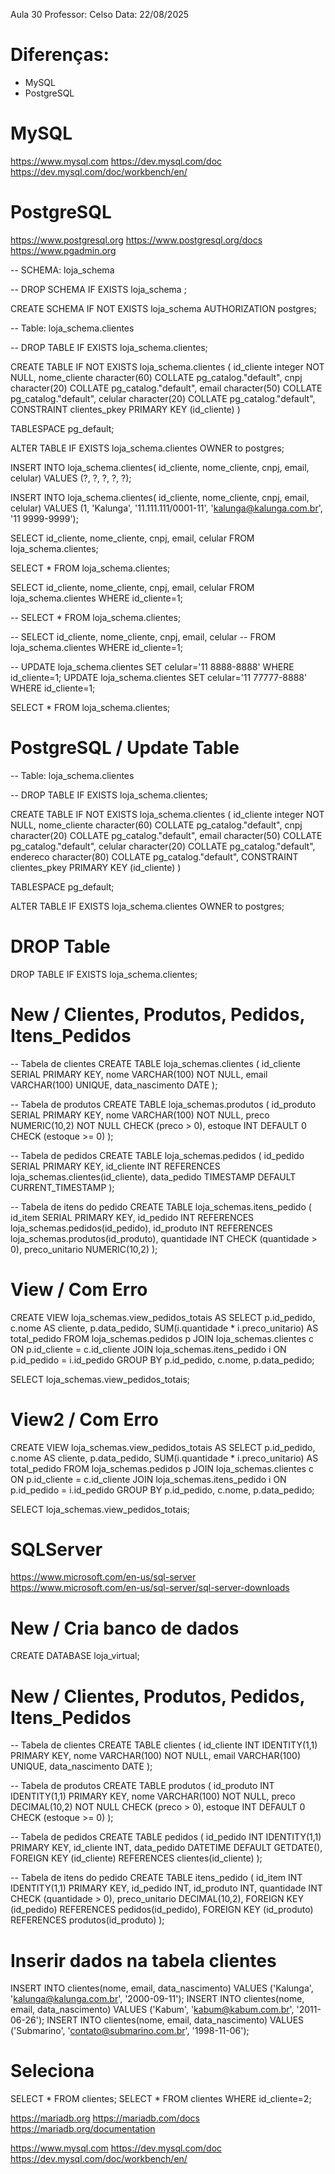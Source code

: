 Aula 30 
Professor: Celso 
Data: 22/08/2025 


# Diferenças: 
 - MySQL 
 - PostgreSQL 

# MySQL 
https://www.mysql.com 
https://dev.mysql.com/doc 
https://dev.mysql.com/doc/workbench/en/ 

# PostgreSQL 
https://www.postgresql.org 
https://www.postgresql.org/docs 
https://www.pgadmin.org 

-- SCHEMA: loja_schema

-- DROP SCHEMA IF EXISTS loja_schema ;

CREATE SCHEMA IF NOT EXISTS loja_schema
    AUTHORIZATION postgres;

-- Table: loja_schema.clientes

-- DROP TABLE IF EXISTS loja_schema.clientes;

CREATE TABLE IF NOT EXISTS loja_schema.clientes
(
    id_cliente integer NOT NULL,
    nome_cliente character(60) COLLATE pg_catalog."default",
    cnpj character(20) COLLATE pg_catalog."default",
    email character(50) COLLATE pg_catalog."default",
    celular character(20) COLLATE pg_catalog."default",
    CONSTRAINT clientes_pkey PRIMARY KEY (id_cliente)
)

TABLESPACE pg_default;

ALTER TABLE IF EXISTS loja_schema.clientes
    OWNER to postgres;

INSERT INTO loja_schema.clientes(
	id_cliente, nome_cliente, cnpj, email, celular)
	VALUES (?, ?, ?, ?, ?);

INSERT INTO loja_schema.clientes(
	id_cliente, nome_cliente, cnpj, email, celular)
	VALUES (1, 'Kalunga', '11.111.111/0001-11', 'kalunga@kalunga.com.br', '11 9999-9999');

SELECT id_cliente, nome_cliente, cnpj, email, celular
	FROM loja_schema.clientes;

SELECT * FROM loja_schema.clientes; 

SELECT id_cliente, nome_cliente, cnpj, email, celular
	FROM loja_schema.clientes WHERE id_cliente=1;

-- SELECT * FROM loja_schema.clientes; 

-- SELECT id_cliente, nome_cliente, cnpj, email, celular
--	FROM loja_schema.clientes WHERE id_cliente=1;


-- UPDATE loja_schema.clientes SET celular='11 8888-8888' WHERE id_cliente=1;
UPDATE loja_schema.clientes SET celular='11 77777-8888' WHERE id_cliente=1;

SELECT * FROM loja_schema.clientes; 


# PostgreSQL / Update Table 
-- Table: loja_schema.clientes

-- DROP TABLE IF EXISTS loja_schema.clientes;

CREATE TABLE IF NOT EXISTS loja_schema.clientes
(
    id_cliente integer NOT NULL,
    nome_cliente character(60) COLLATE pg_catalog."default",
    cnpj character(20) COLLATE pg_catalog."default",
    email character(50) COLLATE pg_catalog."default",
    celular character(20) COLLATE pg_catalog."default",
    endereco character(80) COLLATE pg_catalog."default",
    CONSTRAINT clientes_pkey PRIMARY KEY (id_cliente)
)

TABLESPACE pg_default;

ALTER TABLE IF EXISTS loja_schema.clientes
    OWNER to postgres; 

# DROP Table 
DROP TABLE IF EXISTS loja_schema.clientes;


# New / Clientes, Produtos, Pedidos, Itens_Pedidos 
-- Tabela de clientes
CREATE TABLE loja_schemas.clientes (
    id_cliente SERIAL PRIMARY KEY,
    nome VARCHAR(100) NOT NULL,
    email VARCHAR(100) UNIQUE,
    data_nascimento DATE
);
 
-- Tabela de produtos
CREATE TABLE loja_schemas.produtos (
    id_produto SERIAL PRIMARY KEY,
    nome VARCHAR(100) NOT NULL,
    preco NUMERIC(10,2) NOT NULL CHECK (preco > 0),
    estoque INT DEFAULT 0 CHECK (estoque >= 0)
);
 
-- Tabela de pedidos
CREATE TABLE loja_schemas.pedidos (
    id_pedido SERIAL PRIMARY KEY,
    id_cliente INT REFERENCES loja_schemas.clientes(id_cliente),
    data_pedido TIMESTAMP DEFAULT CURRENT_TIMESTAMP
);
 
-- Tabela de itens do pedido
CREATE TABLE loja_schemas.itens_pedido (
    id_item SERIAL PRIMARY KEY,
    id_pedido INT REFERENCES loja_schemas.pedidos(id_pedido),
    id_produto INT REFERENCES loja_schemas.produtos(id_produto),
    quantidade INT CHECK (quantidade > 0),
    preco_unitario NUMERIC(10,2)
);

# View / Com Erro 
CREATE VIEW loja_schemas.view_pedidos_totais AS
SELECT 
    p.id_pedido,
    c.nome AS cliente,
    p.data_pedido,
    SUM(i.quantidade * i.preco_unitario) AS total_pedido
FROM loja_schemas.pedidos p
JOIN loja_schemas.clientes c ON p.id_cliente = c.id_cliente
JOIN loja_schemas.itens_pedido i ON p.id_pedido = i.id_pedido
GROUP BY p.id_pedido, c.nome, p.data_pedido;


SELECT loja_schemas.view_pedidos_totais; 

# View2 / Com Erro 
CREATE VIEW loja_schemas.view_pedidos_totais AS
SELECT 
    p.id_pedido,
    c.nome AS cliente,
    p.data_pedido,
    SUM(i.quantidade * i.preco_unitario) AS total_pedido
FROM loja_schemas.pedidos p
JOIN loja_schemas.clientes c ON p.id_cliente = c.id_cliente
JOIN loja_schemas.itens_pedido i ON p.id_pedido = i.id_pedido
GROUP BY p.id_pedido, c.nome, p.data_pedido;


SELECT loja_schemas.view_pedidos_totais; 


# SQLServer 
https://www.microsoft.com/en-us/sql-server 
https://www.microsoft.com/en-us/sql-server/sql-server-downloads 

# New / Cria banco de dados 
CREATE DATABASE loja_virtual;

# New / Clientes, Produtos, Pedidos, Itens_Pedidos 
-- Tabela de clientes
CREATE TABLE clientes (
    id_cliente INT IDENTITY(1,1) PRIMARY KEY,
    nome VARCHAR(100) NOT NULL,
    email VARCHAR(100) UNIQUE,
    data_nascimento DATE
);
 
-- Tabela de produtos
CREATE TABLE produtos (
    id_produto INT IDENTITY(1,1) PRIMARY KEY,
    nome VARCHAR(100) NOT NULL,
    preco DECIMAL(10,2) NOT NULL CHECK (preco > 0),
    estoque INT DEFAULT 0 CHECK (estoque >= 0)
);
 
-- Tabela de pedidos
CREATE TABLE pedidos (
    id_pedido INT IDENTITY(1,1) PRIMARY KEY,
    id_cliente INT,
    data_pedido DATETIME DEFAULT GETDATE(),
    FOREIGN KEY (id_cliente) REFERENCES clientes(id_cliente)
);
 
-- Tabela de itens do pedido
CREATE TABLE itens_pedido (
    id_item INT IDENTITY(1,1) PRIMARY KEY,
    id_pedido INT,
    id_produto INT,
    quantidade INT CHECK (quantidade > 0),
    preco_unitario DECIMAL(10,2),
    FOREIGN KEY (id_pedido) REFERENCES pedidos(id_pedido),
    FOREIGN KEY (id_produto) REFERENCES produtos(id_produto)
); 

# Inserir dados na tabela clientes 
INSERT INTO clientes(nome, email, data_nascimento)
	VALUES ('Kalunga', 'kalunga@kalunga.com.br', '2000-09-11'); 
INSERT INTO clientes(nome, email, data_nascimento)
	VALUES ('Kabum', 'kabum@kabum.com.br', '2011-06-26'); 
INSERT INTO clientes(nome, email, data_nascimento)
	VALUES ('Submarino', 'contato@submarino.com.br', '1998-11-06'); 


# Seleciona 
SELECT * FROM clientes; 
SELECT * FROM clientes WHERE id_cliente=2;







https://mariadb.org 
https://mariadb.com/docs 
https://mariadb.org/documentation 

https://www.mysql.com 
https://dev.mysql.com/doc 
https://dev.mysql.com/doc/workbench/en/ 




